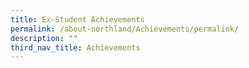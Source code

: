 ```yaml
---
title: Ex–Student Achievements
permalink: /about-northland/Achievements/permalink/
description: ""
third_nav_title: Achievements
---
```

